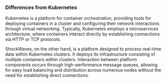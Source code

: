 ### Differences from Kubernetes

Kubernetes is a platform for container orchestration, providing tools for deploying containers in a cluster and configuring their network interactions through virtual networking. Typically, Kubernetes employs a microservices architecture, where containers interact directly by establishing connections via HTTP or TCP protocols.

ShockWaves, on the other hand, is a platform designed to process real-time data within Kubernetes clusters. It deploys its infrastructure consisting of multiple containers within clusters. Interaction between platform components occurs through high-performance message queues, allowing for easy load balancing and distribution across numerous nodes without the need for establishing direct connections.
